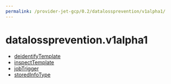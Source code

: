 ```yaml
---
permalink: /provider-jet-gcp/0.2/datalossprevention/v1alpha1/
---
```


# datalossprevention.v1alpha1



* [deidentifyTemplate](deidentifyTemplate.md)
* [inspectTemplate](inspectTemplate.md)
* [jobTrigger](jobTrigger.md)
* [storedInfoType](storedInfoType.md)